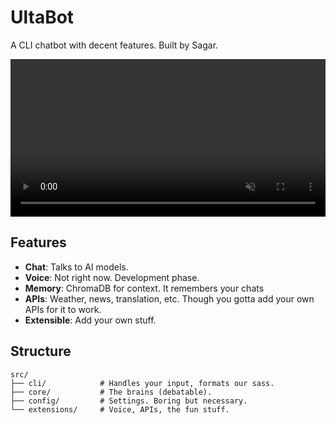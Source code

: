 # UltaBot

A CLI chatbot with decent features. Built by Sagar.

<!DOCTYPE html>
<html>
<body>
    <video width="100%" controls autoplay muted>
        <source src="https://drive.google.com/file/d/1CIORjm43SXTVOasRCCBD-gOoIyYfa4_a/view?usp=sharing" type="video/mp4">
    </video>
</body>
</html>

## Features

-   **Chat**: Talks to AI models.
-   **Voice**: Not right now. Development phase.
-   **Memory**: ChromaDB for context. It remembers your chats
-   **APIs**: Weather, news, translation, etc. Though you gotta add your own APIs for it to work.
-   **Extensible**: Add your own stuff.


## Structure

```
src/
├── cli/            # Handles your input, formats our sass.
├── core/           # The brains (debatable).
├── config/         # Settings. Boring but necessary.
└── extensions/     # Voice, APIs, the fun stuff.
```
